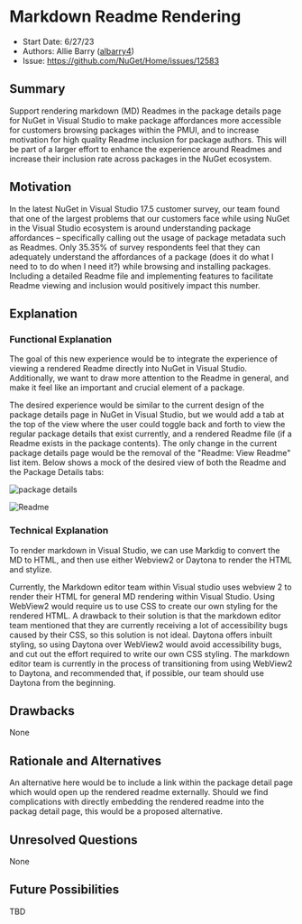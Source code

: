 # Markdown Readme Rendering
* Start Date: 6/27/23
* Authors: Allie Barry ([albarry4](https://github.com/albarry4))
* Issue: https://github.com/NuGet/Home/issues/12583

## Summary

Support rendering markdown (MD) Readmes in the package details page for NuGet in Visual Studio to make package affordances more accessible for customers browsing packages within the PMUI, and to increase motivation for high quality Readme inclusion for package authors. This will be part of a larger effort to enhance the experience around Readmes and increase their inclusion rate across packages in the NuGet ecosystem.

## Motivation

In the latest NuGet in Visual Studio 17.5 customer survey, our team found that one of the largest problems that our customers face while using NuGet in the Visual Studio ecosystem is around understanding package affordances – specifically calling out the usage of package metadata such as Readmes. Only 35.35% of survey respondents feel that they can adequately understand the affordances of a package (does it do what I need to to do when I need it?) while browsing and installing packages. Including a detailed Readme file and implementing features to facilitate Readme viewing and inclusion would positively impact this number.   

## Explanation

### Functional Explanation

The goal of this new experience would be to integrate the experience of viewing a rendered Readme directly into NuGet in Visual Studio. Additionally, we want to draw more attention to the Readme in general, and make it feel like an important and crucial element of a package.  

The desired experience would be similar to the current design of the package details page in NuGet in Visual Studio, but we would add a tab at the top of the view where the user could toggle back and forth to view the regular package details that exist currently, and a rendered Readme file (if a Readme exists in the package contents). The only change in the current package details page would be the removal of the "Readme: View Readme" list item. Below shows a mock of the desired view of both the Readme and the Package Details tabs: 

![package details](https://github.com/NuGet/Home/assets/89422562/c106ca79-e26e-4b1d-b5ea-273651f79857)

![Readme](https://github.com/NuGet/Home/assets/89422562/81b24877-f12f-4783-905c-4a155d3c7693)


### Technical Explanation

To render markdown in Visual Studio, we can use Markdig to convert the MD to HTML, and then use either Webview2 or Daytona to render the HTML and stylize. 


Currently, the Markdown editor team within Visual studio uses webview 2 to render their HTML for general MD rendering within Visual Studio. Using WebView2 would require us to use CSS to create our own styling for the rendered HTML. A drawback to their solution is that the markdown editor team mentioned that they are currently receiving a lot of accessibility bugs caused by their CSS, so this solution is not ideal. Daytona offers inbuilt styling, so using Daytona over WebView2 would avoid accessibility bugs, and cut out the effort required to write our own CSS styling. The markdown editor team is currently in the process of transitioning from using WebView2 to Daytona, and recommended that, if possible, our team should use Daytona from the beginning.

## Drawbacks

None


## Rationale and Alternatives

An alternative here would be to include a link within the package detail page which would open up the rendered readme externally. Should we find complications with directly embedding the rendered readme into the packag detail page, this would be a proposed alternative.


## Unresolved Questions

None


## Future Possibilities 

TBD
